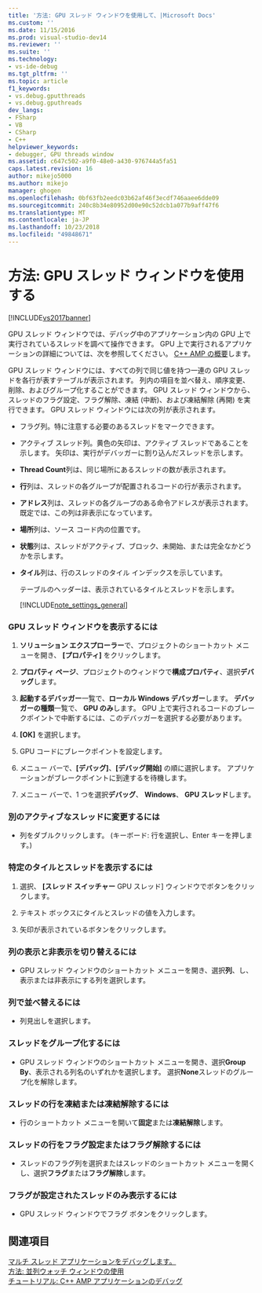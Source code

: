 ```yaml
---
title: '方法: GPU スレッド ウィンドウを使用して、|Microsoft Docs'
ms.custom: ''
ms.date: 11/15/2016
ms.prod: visual-studio-dev14
ms.reviewer: ''
ms.suite: ''
ms.technology:
- vs-ide-debug
ms.tgt_pltfrm: ''
ms.topic: article
f1_keywords:
- vs.debug.gputthreads
- vs.debug.gputhreads
dev_langs:
- FSharp
- VB
- CSharp
- C++
helpviewer_keywords:
- debugger, GPU threads window
ms.assetid: c647c502-a9f0-48e0-a430-976744a5fa51
caps.latest.revision: 16
author: mikejo5000
ms.author: mikejo
manager: ghogen
ms.openlocfilehash: 0bf63fb2eedc03b62af46f3ecdf746aaee6dde09
ms.sourcegitcommit: 240c8b34e80952d00e90c52dcb1a077b9aff47f6
ms.translationtype: MT
ms.contentlocale: ja-JP
ms.lasthandoff: 10/23/2018
ms.locfileid: "49848671"
---
```

# <a name="how-to-use-the-gpu-threads-window"></a>方法: GPU スレッド ウィンドウを使用する
[!INCLUDE[vs2017banner](../includes/vs2017banner.md)]

GPU スレッド ウィンドウでは、デバッグ中のアプリケーション内の GPU 上で実行されているスレッドを調べて操作できます。 GPU 上で実行されるアプリケーションの詳細については、次を参照してください。 [C++ AMP の概要](http://msdn.microsoft.com/library/9e593b06-6e3c-43e9-8bae-6d89efdd39fc)します。  
  
 GPU スレッド ウィンドウには、すべての列で同じ値を持つ一連の GPU スレッドを各行が表すテーブルが表示されます。 列内の項目を並べ替え、順序変更、削除、およびグループ化することができます。 GPU スレッド ウィンドウから、スレッドのフラグ設定、フラグ解除、凍結 (中断)、および凍結解除 (再開) を実行できます。 GPU スレッド ウィンドウには次の列が表示されます。  
  
- フラグ列。特に注意する必要のあるスレッドをマークできます。  
  
- アクティブ スレッド列。黄色の矢印は、アクティブ スレッドであることを示します。 矢印は、実行がデバッガーに割り込んだスレッドを示します。  
  
- **Thread Count**列は、同じ場所にあるスレッドの数が表示されます。  
  
- **行**列は、スレッドの各グループが配置されるコードの行が表示されます。  
  
- **アドレス**列は、スレッドの各グループのある命令アドレスが表示されます。 既定では、この列は非表示になっています。  
  
- **場所**列は、ソース コード内の位置です。  
  
- **状態**列は、スレッドがアクティブ、ブロック、未開始、または完全なかどうかを示します。  
  
- **タイル**列は、行のスレッドのタイル インデックスを示しています。  
  
  テーブルのヘッダーは、表示されているタイルとスレッドを示します。  
  
  [!INCLUDE[note_settings_general](../includes/note-settings-general-md.md)]  
  
### <a name="to-display-the-gpu-threads-window"></a>GPU スレッド ウィンドウを表示するには  
  
1.  **ソリューション エクスプローラー**で、プロジェクトのショートカット メニューを開き、 **[プロパティ]** をクリックします。  
  
2.  **プロパティ ページ**、プロジェクトのウィンドウで**構成プロパティ**、選択**デバッグ**します。  
  
3.  **起動するデバッガー**一覧で、**ローカル Windows デバッガー**します。 **デバッガーの種類**一覧で、 **GPU のみ**します。 GPU 上で実行されるコードのブレークポイントで中断するには、このデバッガーを選択する必要があります。  
  
4.  **[OK]** を選択します。  
  
5.  GPU コードにブレークポイントを設定します。  
  
6.  メニュー バーで、**[デバッグ]**、**[デバッグ開始]** の順に選択します。 アプリケーションがブレークポイントに到達するを待機します。  
  
7.  メニュー バーで、1 つを選択**デバッグ**、 **Windows**、 **GPU スレッド**します。  
  
### <a name="to-change-to-a-different-active-thread"></a>別のアクティブなスレッドに変更するには  
  
-   列をダブルクリックします。 (キーボード: 行を選択し、Enter キーを押します。)  
  
### <a name="to-display-a-particular-tile-and-thread"></a>特定のタイルとスレッドを表示するには  
  
1.  選択、 **[スレッド スイッチャー** GPU スレッド] ウィンドウでボタンをクリックします。  
  
2.  テキスト ボックスにタイルとスレッドの値を入力します。  
  
3.  矢印が表示されているボタンをクリックします。  
  
### <a name="to-display-or-hide-a-column"></a>列の表示と非表示を切り替えるには  
  
-   GPU スレッド ウィンドウのショートカット メニューを開き、選択**列**、し、表示または非表示にする列を選択します。  
  
### <a name="to-sort-by-a-column"></a>列で並べ替えるには  
  
-   列見出しを選択します。  
  
### <a name="to-group-threads"></a>スレッドをグループ化するには  
  
-   GPU スレッド ウィンドウのショートカット メニューを開き、選択**Group By**、表示される列名のいずれかを選択します。 選択**None**スレッドのグループ化を解除します。  
  
### <a name="to-freeze-or-thaw-a-row-of-threads"></a>スレッドの行を凍結または凍結解除するには  
  
-   行のショートカット メニューを開いて**固定**または**凍結解除**します。  
  
### <a name="to-flag-or-unflag-a-row-of-threads"></a>スレッドの行をフラグ設定またはフラグ解除するには  
  
-   スレッドのフラグ列を選択またはスレッドのショートカット メニューを開くし、選択**フラグ**または**フラグ解除**します。  
  
### <a name="to-display-only-flagged-threads"></a>フラグが設定されたスレッドのみ表示するには  
  
-   GPU スレッド ウィンドウでフラグ ボタンをクリックします。  
  
## <a name="see-also"></a>関連項目  
 [マルチ スレッド アプリケーションをデバッグします。](../debugger/debug-multithreaded-applications-in-visual-studio.md)   
 [方法: 並列ウォッチ ウィンドウの使用](../debugger/how-to-use-the-parallel-watch-window.md)   
 [チュートリアル: C++ AMP アプリケーションのデバッグ](http://msdn.microsoft.com/library/40e92ecc-f6ba-411c-960c-b3047b854fb5)



